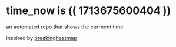 # time_now is (( 1713675600404 ))

an automated repo that shows the currnent time

inspired by [breakingheatmap](https://github.com/breakingheatmap/breakingheatmap)